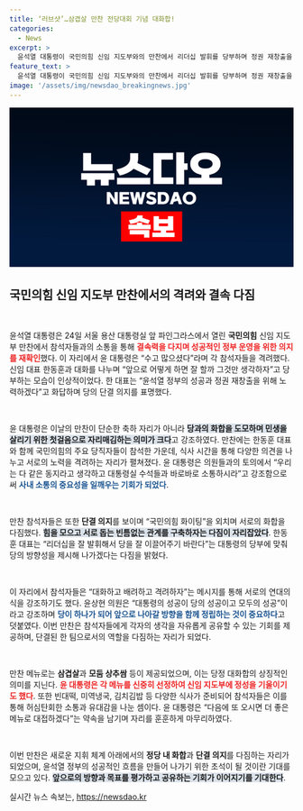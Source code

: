 ```yaml
---
title: ‘러브샷’…삼겹살 만찬 전당대회 기념 대화합!
categories:
  - News
excerpt: >
  윤석열 대통령이 국민의힘 신임 지도부와의 만찬에서 리더십 발휘를 당부하며 정권 재창출을 다짐했다. 참석자들은 화합과 단결을 강조하며 국민의힘 화이팅을 외쳤고, 윤 대통령은 정성 가득한 식사로 격려의 뜻을 전했다.
feature_text: >
  윤석열 대통령이 국민의힘 신임 지도부와의 만찬에서 리더십 발휘를 당부하며 정권 재창출을 다짐했다. 참석자들은 화합과 단결을 강조하며 국민의힘 화이팅을 외쳤고, 윤 대통령은 정성 가득한 식사로 격려의 뜻을 전했다.
image: '/assets/img/newsdao_breakingnews.jpg'
---
```


<p><img src="/assets/img/newsdao_breakingnews.jpg" alt="flaretime 속보" /></p>

<h2 data-ke-size="size26">국민의힘 신임 지도부 만찬에서의 격려와 결속 다짐</h2> 

<p data-ke-size="size16">&nbsp;</p>

<p>윤석열 대통령은 24일 서울 용산 대통령실 앞 파인그라스에서 열린 <b>국민의힘</b> 신임 지도부 만찬에서 참석자들과의 소통을 통해 <b><span style="color: #ee2323;">결속력을 다지며 성공적인 정부 운영을 위한 의지를 재확인</span></b>했다. 이 자리에서 윤 대통령은 “수고 많으셨다”라며 각 참석자들을 격려했다. 신임 대표 한동훈과 대화를 나누며 “앞으로 어떻게 하면 잘 할까 그것만 생각하자”고 당부하는 모습이 인상적이었다. 한 대표는 “윤석열 정부의 성공과 정권 재창출을 위해 노력하겠다”고 화답하며 당의 단결 의지를 표명했다. </p>

<p data-ke-size="size16">&nbsp;</p>

<p>윤 대통령은 이날의 만찬이 단순한 축하 자리가 아니라 <b><span style="background-color: #21538527;">당과의 화합을 도모하며 민생을 살리기 위한 첫걸음으로 자리매김하는 의미가 크다</span></b>고 강조하였다. 만찬에는 한동훈 대표와 함께 국민의힘의 주요 당직자들이 참석한 가운데, 식사 시간을 통해 다양한 의견을 나누고 서로의 노력을 격려하는 자리가 펼쳐졌다. 윤 대통령은 의원들과의 토의에서 “우리는 다 같은 동지라고 생각하고 대통령실 수석들과 바로바로 소통하시라”고 강조함으로써 <b><span style="color: #1a5490;">사내 소통의 중요성을 일깨우는 기회가 되었다</span></b>.</p>

<p data-ke-size="size16">&nbsp;</p>

<p>만찬 참석자들은 또한 <b>단결 의지</b>를 보이며 “국민의힘 화이팅”을 외치며 서로의 화합을 다짐했다. <b><span style="background-color: #21538527;">힘을 모으고 서로 돕는 빈틈없는 관계를 구축하자는 다짐이 자리잡았다</span></b>. 한동훈 대표는 “리더십을 잘 발휘해서 당을 잘 이끌어주기 바란다”는 대통령의 당부에 맞춰 당의 방향성을 제시해 나가겠다는 다짐을 밝혔다. </p>

<p data-ke-size="size16">&nbsp;</p>

<p>이 자리에서 참석자들은 “대화하고 배려하고 격려하자”는 메시지를 통해 서로의 연대의식을 강조하기도 했다. 윤상현 의원은 “대통령의 성공이 당의 성공이고 모두의 성공”이라고 강조하며 <b><span style="color: #1a5490;">당이 하나가 되어 앞으로 나아갈 방향을 함께 정립하는 것이 중요하다</span></b>고 덧붙였다. 이번 만찬은 참석자들에게 각자의 생각을 자유롭게 공유할 수 있는 기회를 제공하며, 단결된 한 팀으로서의 역할을 다짐하는 자리가 되었다.</p>

<p data-ke-size="size16">&nbsp;</p>

<p>만찬 메뉴로는 <b>삼겹살</b>과 <b>모둠 상추쌈</b> 등이 제공되었으며, 이는 당정 대화합의 상징적인 의미를 지닌다. <b><span style="color: #ee2323;">윤 대통령은 각 메뉴를 신중히 선정하여 신임 지도부에 정성을 기울이기도 했다</span></b>. 또한 빈대떡, 미역냉국, 김치김밥 등 다양한 식사가 준비되어 참석자들은 이를 통해 허심탄회한 소통과 유대감을 나눈 셈이다. 윤 대통령은 “다음에 또 오시면 더 좋은 메뉴로 대접하겠다”는 약속을 남기며 자리를 훈훈하게 마무리하였다.</p>

<p data-ke-size="size16">&nbsp;</p>

<p>이번 만찬은 새로운 지휘 체계 아래에서의 <b>정당 내 화합</b>과 <b>단결 의지</b>를 다짐하는 자리가 되었으며, 윤석열 정부의 성공적인 흐름을 만들어 나가기 위한 초석이 될 것이란 기대를 모으고 있다. <b><span style="background-color: #21538527;">앞으로의 방향과 목표를 평가하고 공유하는 기회가 이어지기를 기대한다</span></b>.</p>
실시간 뉴스 속보는, <a href="https://newsdao.kr" rel="dofollow">https://newsdao.kr</a>


